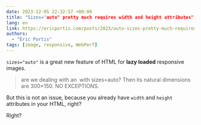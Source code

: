 ```yaml
---
date: 2023-12-05 22:32:57 +00:00
title: "Sizes="auto" pretty much requires width and height attributes"
lang: en
link: https://ericportis.com/posts/2023/auto-sizes-pretty-much-requires-width-and-height/
authors:
  - "Eric Portis"
tags: [image, responsive, WebPerf]
---
```


`sizes="auto"` is a great new feature of HTML for **lazy loaded** responsive images.

> are we dealing with an <img> with sizes=auto? Then its natural dimensions are 300×150. NO EXCEPTIONS.

But this is not an issue, because you already have `width` and `height` attributes in your HTML, right?

Right?

